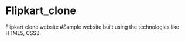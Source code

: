 # Flipkart_clone
Flipkart clone website
#Sample website built using the technologies like HTML5, CSS3.
